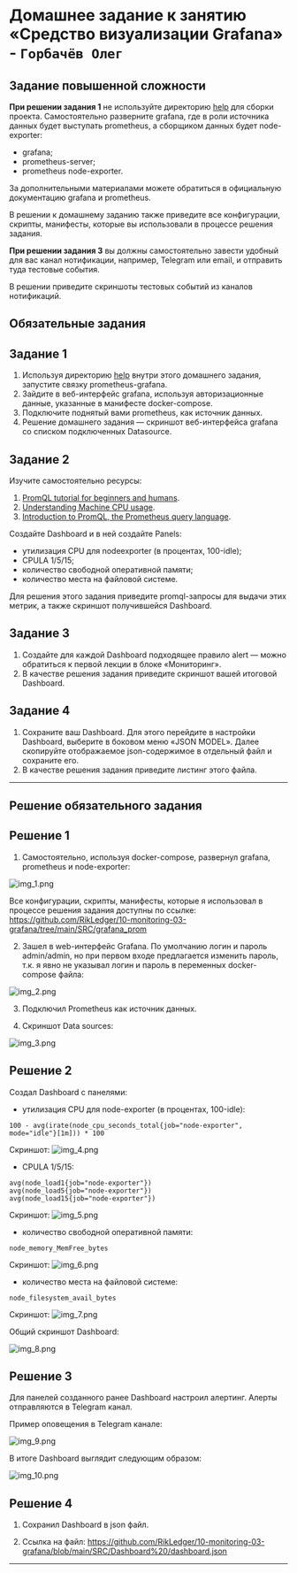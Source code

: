 # Домашнее задание к занятию «Средство визуализации Grafana» - `Горбачёв Олег`

## Задание повышенной сложности

**При решении задания 1** не используйте директорию [help](./help) для сборки проекта. Самостоятельно разверните grafana, где в роли источника данных будет выступать prometheus, а сборщиком данных будет node-exporter:

- grafana;
- prometheus-server;
- prometheus node-exporter.

За дополнительными материалами можете обратиться в официальную документацию grafana и prometheus.

В решении к домашнему заданию также приведите все конфигурации, скрипты, манифесты, которые вы 
использовали в процессе решения задания.

**При решении задания 3** вы должны самостоятельно завести удобный для вас канал нотификации, например, Telegram или email, и отправить туда тестовые события.

В решении приведите скриншоты тестовых событий из каналов нотификаций.

## Обязательные задания

## Задание 1

1. Используя директорию [help](./help) внутри этого домашнего задания, запустите связку prometheus-grafana.
2. Зайдите в веб-интерфейс grafana, используя авторизационные данные, указанные в манифесте docker-compose.
3. Подключите поднятый вами prometheus, как источник данных.
4. Решение домашнего задания — скриншот веб-интерфейса grafana со списком подключенных Datasource.

## Задание 2

Изучите самостоятельно ресурсы:

1. [PromQL tutorial for beginners and humans](https://valyala.medium.com/promql-tutorial-for-beginners-9ab455142085).
2. [Understanding Machine CPU usage](https://www.robustperception.io/understanding-machine-cpu-usage).
3. [Introduction to PromQL, the Prometheus query language](https://grafana.com/blog/2020/02/04/introduction-to-promql-the-prometheus-query-language/).

Создайте Dashboard и в ней создайте Panels:

- утилизация CPU для nodeexporter (в процентах, 100-idle);
- CPULA 1/5/15;
- количество свободной оперативной памяти;
- количество места на файловой системе.

Для решения этого задания приведите promql-запросы для выдачи этих метрик, а также скриншот получившейся Dashboard.

## Задание 3

1. Создайте для каждой Dashboard подходящее правило alert — можно обратиться к первой лекции в блоке «Мониторинг».
2. В качестве решения задания приведите скриншот вашей итоговой Dashboard.

## Задание 4

1. Сохраните ваш Dashboard. Для этого перейдите в настройки Dashboard, выберите в боковом меню «JSON MODEL». Далее скопируйте отображаемое json-содержимое в отдельный файл и сохраните его.
2. В качестве решения задания приведите листинг этого файла.

---

## Решение обязательного задания

## Решение 1

1. Самостоятельно, используя docker-compose, развернул grafana, prometheus и node-exporter:

![img_1.png](IMG/img_1.png)

Все конфигурации, скрипты, манифесты, которые я использовал в процессе решения задания доступны по ссылке: https://github.com/RikLedger/10-monitoring-03-grafana/tree/main/SRC/grafana_prom

2. Зашел в web-интерфейс Grafana. По умолчанию логин и пароль admin/admin, но при первом входе предлагается изменить пароль, т.к. я явно не указывал логин и пароль в переменных docker-compose файла:

![img_2.png](IMG/img_2.png)

3. Подключил Prometheus как источник данных.

4. Скриншот Data sources:

![img_3.png](IMG/img_3.png)

## Решение 2

Создал Dashboard c панелями:
- утилизация CPU для node-exporter (в процентах, 100-idle):
```text
100 - avg(irate(node_cpu_seconds_total{job="node-exporter", mode="idle"}[1m])) * 100
```
Скриншот:
![img_4.png](IMG/img_4.png)

- CPULA 1/5/15:
```text
avg(node_load1{job="node-exporter"})
avg(node_load5{job="node-exporter"})
avg(node_load15{job="node-exporter"})
```
Скриншот:
![img_5.png](IMG/img_5.png)

- количество свободной оперативной памяти:
```text
node_memory_MemFree_bytes
```
Скриншот:
![img_6.png](IMG/img_6.png)

- количество места на файловой системе:
```text
node_filesystem_avail_bytes
```
Скриншот:
![img_7.png](IMG/img_7.png)

Общий скриншот Dashboard:

![img_8.png](IMG/img_8.png)

## Решение 3

Для панелей созданного ранее Dashboard настроил алертинг. Алерты отправляются в Telegram канал.

Пример оповещения в Telegram канале:

![img_9.png](IMG/img_9.png)

В итоге Dashboard выглядит следующим образом:

![img_10.png](IMG/img_10.png)

## Решение 4

1. Сохранил Dashboard в json файл.

2. Ссылка на файл: https://github.com/RikLedger/10-monitoring-03-grafana/blob/main/SRC/Dashboard%20/dashboard.json

---
